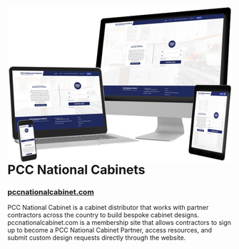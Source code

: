 <img align="right" src="https://raw.githubusercontent.com/ashortsleeves/ashortsleeves/master/pccn.png" alt="Adam Shortsleeves" height=350px/>

# PCC National Cabinets

### [pccnationalcabinet.com](https://crafticonic.com/project/pcc-national-cabinet/)

PCC National Cabinet is a cabinet distributor that works with partner contractors across the country to build bespoke cabinet designs. pccnationalcabinet.com is a membership site that allows contractors to sign up to become a PCC National Cabinet Partner, access resources, and submit custom design requests directly through the website.
